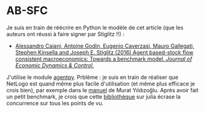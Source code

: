 # AB-SFC
  
Je suis en train de réécrire en Python le modèle de cet article (que les auteurs ont réussi à faire signer par Stiglitz !!) :
 - [Alessandro Caiani, Antoine Godin, Eugenio Caverzasi, Mauro Gallegati, Stephen Kinsella and Joseph E. Stiglitz (2016) Agent based-stock flow consistent macroeconomics: Towards a benchmark model. _Journal of Economic Dynamics & Control_.](https://www.sciencedirect.com/science/article/abs/pii/S0165188915301020)
 
 
J'utilise le module [agentpy](https://agentpy.readthedocs.io/en/latest/index.html#). Prblème : je suis en train de réaliser que NetLogo est quand même plus facile d'utilisation (et même plus efficace je crois bien), par exemple dans le [manuel](https://yildizoglu.fr/livre-complexite-lecture/livre-complexite.html) de Murat Yıldızoğlu. Après avoir fait un petit benchmark, je crois que cette [bibliothèque](https://juliadynamics.github.io/Agents.jl/stable/) sur julia écrase la concurrence sur tous les points de vu.